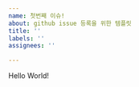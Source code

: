```yaml
---
name: 첫번째 이슈!
about: github issue 등록을 위한 템플릿
title: ''
labels: ''
assignees: ''

---
```


Hello World!
